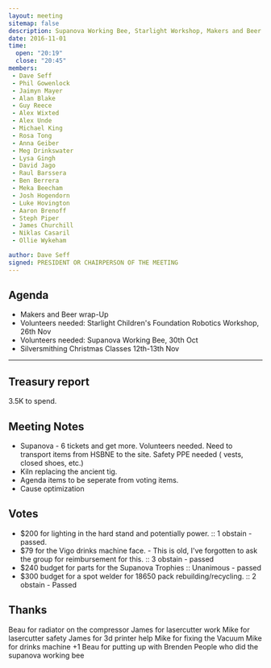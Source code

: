 ```yaml
---
layout: meeting
sitemap: false
description: Supanova Working Bee, Starlight Workshop, Makers and Beer Wrap-up, Silversmithing
date: 2016-11-01
time:
  open: "20:19"
  close: "20:45"
members:
 - Dave Seff
 - Phil Gowenlock
 - Jaimyn Mayer
 - Alan Blake
 - Guy Reece
 - Alex Wixted
 - Alex Unde
 - Michael King
 - Rosa Tong
 - Anna Geiber
 - Meg Drinkswater
 - Lysa Gingh
 - David Jago
 - Raul Barssera
 - Ben Berrera
 - Meka Beecham
 - Josh Hogendorn
 - Luke Hovington
 - Aaron Brenoff
 - Steph Piper
 - James Churchill
 - Niklas Casaril
 - Ollie Wykeham

author: Dave Seff
signed: PRESIDENT OR CHAIRPERSON OF THE MEETING
---
```


## Agenda

- Makers and Beer wrap-Up
- Volunteers needed: Starlight Children's Foundation Robotics Workshop, 26th Nov
- Volunteers needed: Supanova Working Bee, 30th Oct
- Silversmithing Christmas Classes 12th-13th Nov

---

## Treasury report
3.5K to spend. 


## Meeting Notes

 - Supanova - 6 tickets and get more.  Volunteers needed. Need to transport items from HSBNE to the site. Safety PPE needed ( vests, closed shoes, etc.)
 - Kiln replacing the ancient tig. 
 - Agenda items to be seperate from voting items.
 - Cause optimization

## Votes

- $200 for lighting in the hard stand and potentially power.  :: 1 obstain - passed.
- $79 for the Vigo drinks machine face. - This is old, I've forgotten to ask the group for reimbursement for this. :: 3 obstain - passed
- $240 budget for parts for the Supanova Trophies  :: Unanimous - passed
- $300 budget for a spot welder for 18650 pack rebuilding/recycling. :: 2 obstain - Passed

## Thanks
Beau for radiator on the compressor
James for lasercutter work
Mike for lasercutter safety
James for 3d printer help
Mike for fixing the Vacuum
Mike for drinks machine  +1
Beau for putting up with Brenden
People who did the supanova working bee



